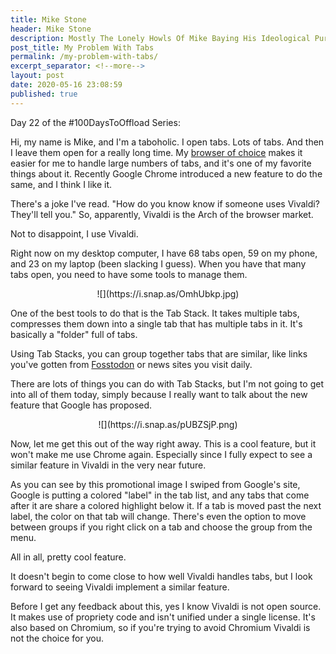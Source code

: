 ```yaml
---
title: Mike Stone
header: Mike Stone
description: Mostly The Lonely Howls Of Mike Baying His Ideological Purity At The Moon
post_title: My Problem With Tabs
permalink: /my-problem-with-tabs/
excerpt_separator: <!--more-->
layout: post
date: 2020-05-16 23:08:59
published: true
---
```


Day 22 of the #100DaysToOffload Series:

Hi, my name is Mike, and I'm a taboholic. I open tabs. Lots of tabs. And then I leave them open for a really long time. My [browser of choice](https://vivaldi.com) makes it easier for me to handle large numbers of tabs, and it's one of my favorite things about it. Recently Google Chrome introduced a new feature to do the same, and I think I like it.

<!--more-->

There's a joke I've read. "How do you know know if someone uses Vivaldi? They'll tell you." So, apparently, Vivaldi is the Arch of the browser market.

Not to disappoint, I use Vivaldi.

Right now on my desktop computer, I have 68 tabs open, 59 on my phone, and 23 on my laptop (been slacking I guess). When you have that many tabs open, you need to have some tools to manage them. 

<center>![](https://i.snap.as/OmhUbkp.jpg)</center>

One of the best tools to do that is the Tab Stack. It takes multiple tabs, compresses them down into a single tab that has multiple tabs in it. It's basically a "folder" full of tabs. 

Using Tab Stacks, you can group together tabs that are similar, like links you've gotten from [Fosstodon](https://fosstodon.org) or news sites you visit daily. 

There are lots of things you can do with Tab Stacks, but I'm not going to get into all of them today, simply because I really want to talk about the new feature that Google has proposed. 

<center>![](https://i.snap.as/pUBZSjP.png)</center>

Now, let me get this out of the way right away. This is a cool feature, but it won't make me use Chrome again. Especially since I fully expect to see a similar feature in Vivaldi in the very near future.

As you can see by this promotional image I swiped from Google's site, Google is putting a colored "label" in the tab list, and any tabs that come after it are share a colored highlight below it. If a tab is moved past the next label, the color on that tab will change. There's even the option to move between groups if you right click on a tab and choose the group from the menu.

All in all, pretty cool feature.

It doesn't begin to come close to how well Vivaldi handles tabs, but I look forward to seeing Vivaldi implement a similar feature.

Before I get any feedback about this, yes I know Vivaldi is not open source. It makes use of propriety code and isn't unified under a single license. It's also based on Chromium, so if you're trying to avoid Chromium Vivaldi is not the choice for you.